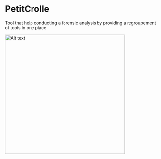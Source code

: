 # PetitCrolle

Tool that help conducting a forensic analysis by providing a regroupement of tools in one place

<img title="MarkText logo" src="file:///home/dacru/Desktop/Git/PetitCrolle/doc/crolle.png" alt="Alt text" width="388" data-align="center">
